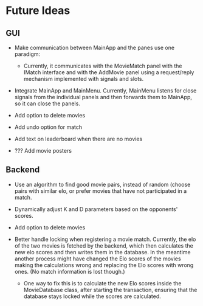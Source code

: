 # Future Ideas

## GUI

- Make communication between MainApp and the panes use one paradigm:
  - Currently, it communicates with the MovieMatch panel with the IMatch
    interface and with the AddMovie panel using a request/reply
    mechanism implemented with signals and slots.

- Integrate MainApp and MainMenu. Currently, MainMenu listens for close 
  signals from the individual panels and then forwards them to MainApp, 
  so it can close the panels.

- Add option to delete movies

- Add undo option for match

- Add text on leaderboard when there are no movies

- ??? Add movie posters

## Backend

- Use an algorithm to find good movie pairs, instead of random (choose 
  pairs with similar elo, or prefer movies that have not participated in 
  a match.

- Dynamically adjust K and D parameters based on the opponents' scores.

- Add option to delete movies

- Better handle locking when registering a movie match. Currently, the 
  elo of the two movies is fetched by the backend, which then calculates
  the new elo scores and then writes them in the database. In the meantime
  another process might have changed the Elo scores of the movies making 
  the calculations wrong and replacing the Elo scores with wrong ones. (No
  match information is lost though.)
    - One way to fix this is to calculate the new Elo scores inside the 
      MovieDatabase class, after starting the transaction, ensuring that 
      the database stays locked while the scores are calculated.